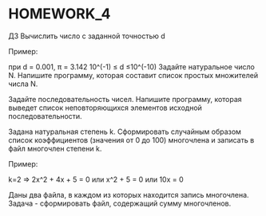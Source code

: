 # HOMEWORK_4
ДЗ
Вычислить число c заданной точностью d

 Пример:


при d = 0.001, π = 3.142 10^(-1) ≤ d ≤10^(-10)
Задайте натуральное число N. Напишите программу, которая составит список простых множителей числа N.


Задайте последовательность чисел. Напишите программу, которая выведет список неповторяющихся элементов исходной последовательности.


Задана натуральная степень k. Сформировать случайным образом список коэффициентов (значения от 0 до 100) многочлена и записать в файл многочлен степени k.

 Пример:


k=2 => 2x^2 + 4x + 5 = 0 или x^2 + 5 = 0 или 10x = 0

Даны два файла, в каждом из которых находится запись многочлена. Задача - сформировать файл, содержащий сумму многочленов.

